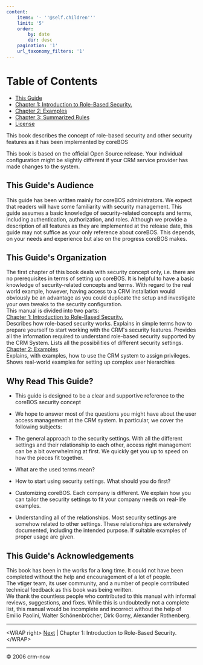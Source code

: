 ```yaml
---
content:
    items: '- ''@self.children'''
    limit: '5'
    order:
        by: date
        dir: desc
    pagination: '1'
    url_taxonomy_filters: '1'
---
```


Table of Contents
=================

-   [This Guide](/en/adminmanual/securityguide/ch000)
-   [Chapter 1: Introduction to Role-Based
    Security.](/en/adminmanual/securityguide/ch001)
-   [Chapter 2: Examples](/en/adminmanual/securityguide/ch002)
-   [Chapter 3: Summarized Rules](/en/adminmanual/securityguide/ch003)
-   [License](/en/adminmanual/securityguide/pref-acknorm)

This book describes the concept of role-based security and other
security features as it has been implemented by coreBOS

This book is based on the official Open Source release. Your individual
configuration might be slightly different if your CRM service provider
has made changes to the system.

This Guide's Audience
---------------------

This guide has been written mainly for coreBOS administrators. We expect
that readers will have some familiarity with security management. This
guide assumes a basic knowledge of security-related concepts and terms,
including authentication, authorization, and roles. Although we provide
a description of all features as they are implemented at the release
date, this guide may not suffice as your only reference about coreBOS.
This depends, on your needs and experience but also on the progress
coreBOS makes.

This Guide's Organization
-------------------------

The first chapter of this book deals with security concept only, i.e.
there are no prerequisites in terms of setting up coreBOS. It is helpful
to have a basic knowledge of security-related concepts and terms. With
regard to the real world example, however, having access to a CRM
installation would obviously be an advantage as you could duplicate the
setup and investigate your own tweaks to the security configuration.  
This manual is divided into two parts:  
[Chapter 1: Introduction to Role-Based
Security.](/en/adminmanual/securityguide/ch001)  
Describes how role-based security works. Explains in simple terms how to
prepare yourself to start working with the CRM's security features.
Provides all the information required to understand role-based security
supported by the CRM System. Lists all the possibilities of different
security settings.  
[Chapter 2: Examples](/en/adminmanual/securityguide/ch002)  
Explains, with examples, how to use the CRM system to assign privileges.
Shows real-world examples for setting up complex user hierarchies

Why Read This Guide?
--------------------

-   This guide is designed to be a clear and supportive reference to the
    coreBOS security concept

<!-- -->

-   We hope to answer most of the questions you might have about the
    user access management at the CRM system. In particular, we cover
    the following subjects:

<!-- -->

-   The general approach to the security settings. With all the
    different settings and their relationship to each other, access
    right management can be a bit overwhelming at first. We quickly get
    you up to speed on how the pieces fit together.

<!-- -->

-   What are the used terms mean?

<!-- -->

-   How to start using security settings. What should you do first?

<!-- -->

-   Customizing coreBOS. Each company is different. We explain how you
    can tailor the security settings to fit your company needs on
    real-life examples.

<!-- -->

-   Understanding all of the relationships. Most security settings are
    somehow related to other settings. These relationships are
    extensively documented, including the intended purpose. If suitable
    examples of proper usage are given.

This Guide's Acknowledgements
-----------------------------

This book has been in the works for a long time. It could not have been
completed without the help and encouragement of a lot of people.  
The vtiger team, its user community, and a number of people contributed
technical feedback as this book was being written.  
We thank the countless people who contributed to this manual with
informal reviews, suggestions, and fixes. While this is undoubtedly not
a complete list, this manual would be incomplete and incorrect without
the help of Emilio Paolini, Walter Schönenbröcher, Dirk Gorny, Alexander
Rothenberg.

------------------------------------------------------------------------

&lt;WRAP right&gt; [Next](/en/adminmanual/securityguide/ch001) | Chapter
1: Introduction to Role-Based Security. &lt;/WRAP&gt;

------------------------------------------------------------------------

© 2006 crm-now
